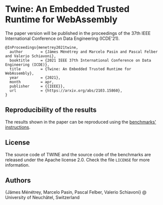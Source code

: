 # Twine: An Embedded Trusted Runtime for WebAssembly
The paper version will be published in the proceedings of the 37th IEEE International Conference on Data Engineering (ICDE'21).

```
@InProceedings{menetrey2021twine,
  author        = {Jämes Ménétrey and Marcelo Pasin and Pascal Felber and Valerio Schiavoni},
  booktitle     = {2021 IEEE 37th International Conference on Data Engineering (ICDE)},
  title         = {Twine: An Embedded Trusted Runtime for WebAssembly},
  year          = {2021},
  month         = apr,
  publisher     = {{IEEE}},
  url           = {https://arxiv.org/abs/2103.15860},
}
```

## Reproducibility of the results
The results shown in the paper can be reproduced using the [benchmarks' instructions](benchmarks/).

## License

The source code of TWINE and the source code of the benchmarks are released under the Apache license 2.0.
Check the file `LICENSE` for more information.

## Authors

{Jämes Ménétrey, Marcelo Pasin, Pascal Felber, Valerio Schiavoni} @ University of Neuchâtel, Switzerland
